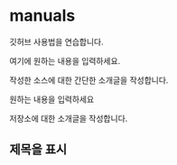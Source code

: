 # manuals
깃허브 사용법을 연습합니다.

여기에 원하는 내용을 입력하세요.

작성한 소스에 대한 간단한 소개글을 작성합니다.

원하는 내용을 입력하세요

저장소에 대한 소개글을 작성합니다.

## 제목을 표시
